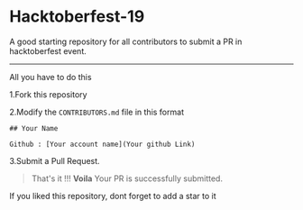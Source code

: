 # Hacktoberfest-19
A good starting repository for all contributors to submit a PR in hacktoberfest event.

---
All you have to do this 

1.Fork this repository

2.Modify the `CONTRIBUTORS.md` file in this format 

`## Your Name`

`Github : [Your account name](Your github Link)`

3.Submit a Pull Request.

>That's it !!!
**Voila** Your PR is successfully submitted.

If you liked this repository, dont forget to add a star to it
